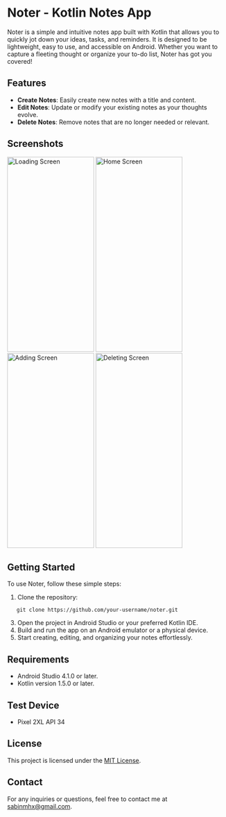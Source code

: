 # Noter - Kotlin Notes App

Noter is a simple and intuitive notes app built with Kotlin that allows you to quickly jot down your ideas, tasks, and reminders. It is designed to be lightweight, easy to use, and accessible on Android. Whether you want to capture a fleeting thought or organize your to-do list, Noter has got you covered!

## Features

- **Create Notes**: Easily create new notes with a title and content.
- **Edit Notes**: Update or modify your existing notes as your thoughts evolve.
- **Delete Notes**: Remove notes that are no longer needed or relevant.

## Screenshots

<p float="left">
    <img alt="Loading Screen" src="https://raw.githubusercontent.com/sabinmhx/noter/master/assets/screenshots/noter_loading_screen.png" width="200" height="450"/>
    <img alt="Home Screen" src="https://raw.githubusercontent.com/sabinmhx/noter/master/assets/screenshots/noter_home_screen1.png" width="200" height="450"/>
    <img alt="Adding Screen" src="https://raw.githubusercontent.com/sabinmhx/noter/master/assets/screenshots/adding_screen.png" width="200" height="450"/>
    <img alt="Deleting Screen" src="https://raw.githubusercontent.com/sabinmhx/noter/master/assets/screenshots/noter_deleting_screen.png" width="200" height="450"/>
</p>

## Getting Started

To use Noter, follow these simple steps:

1. Clone the repository:

  ```
     git clone https://github.com/your-username/noter.git
  ```

3. Open the project in Android Studio or your preferred Kotlin IDE.
4. Build and run the app on an Android emulator or a physical device.
5. Start creating, editing, and organizing your notes effortlessly.

## Requirements
- Android Studio 4.1.0 or later.
- Kotlin version 1.5.0 or later.

## Test Device
- Pixel 2XL API 34

## License

This project is licensed under the [MIT License](LICENSE).

## Contact

For any inquiries or questions, feel free to contact me at sabinmhx@gmail.com.

